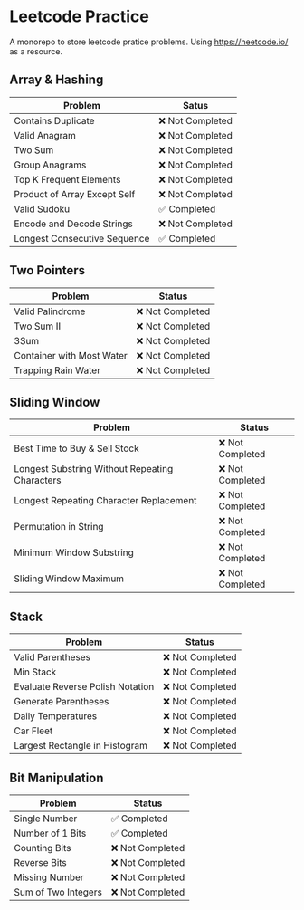 # Leetcode Practice

A monorepo to store leetcode pratice problems. Using https://neetcode.io/ as a resource.

## Array & Hashing

| Problem                      | Satus            |
| ---------------------------- | ---------------- |
| Contains Duplicate           | ❌ Not Completed |
| Valid Anagram                | ❌ Not Completed |
| Two Sum                      | ❌ Not Completed |
| Group Anagrams               | ❌ Not Completed |
| Top K Frequent Elements      | ❌ Not Completed |
| Product of Array Except Self | ❌ Not Completed |
| Valid Sudoku                 | ✅ Completed     |
| Encode and Decode Strings    | ❌ Not Completed |
| Longest Consecutive Sequence | ✅ Completed     |

## Two Pointers

| Problem                   | Status           |
| ------------------------- | ---------------- |
| Valid Palindrome          | ❌ Not Completed |
| Two Sum II                | ❌ Not Completed |
| 3Sum                      | ❌ Not Completed |
| Container with Most Water | ❌ Not Completed |
| Trapping Rain Water       | ❌ Not Completed |

## Sliding Window

| Problem                                        | Status           |
| ---------------------------------------------- | ---------------- |
| Best Time to Buy & Sell Stock                  | ❌ Not Completed |
| Longest Substring Without Repeating Characters | ❌ Not Completed |
| Longest Repeating Character Replacement        | ❌ Not Completed |
| Permutation in String                          | ❌ Not Completed |
| Minimum Window Substring                       | ❌ Not Completed |
| Sliding Window Maximum                         | ❌ Not Completed |

## Stack

| Problem                          | Status           |
| -------------------------------- | ---------------- |
| Valid Parentheses                | ❌ Not Completed |
| Min Stack                        | ❌ Not Completed |
| Evaluate Reverse Polish Notation | ❌ Not Completed |
| Generate Parentheses             | ❌ Not Completed |
| Daily Temperatures               | ❌ Not Completed |
| Car Fleet                        | ❌ Not Completed |
| Largest Rectangle in Histogram   | ❌ Not Completed |

## Bit Manipulation

| Problem             | Status           |
| ------------------- | ---------------- |
| Single Number       | ✅ Completed     |
| Number of 1 Bits    | ✅ Completed     |
| Counting Bits       | ❌ Not Completed |
| Reverse Bits        | ❌ Not Completed |
| Missing Number      | ❌ Not Completed |
| Sum of Two Integers | ❌ Not Completed |
